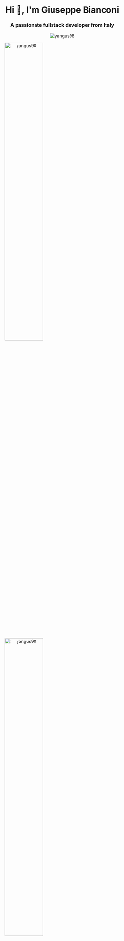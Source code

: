 <h1 align="center">Hi 👋, I'm Giuseppe Bianconi</h1>
<h3 align="center">A passionate fullstack developer from Italy</h3>
<p align="center"><img align="center" src="https://komarev.com/ghpvc/?username=yangus98&label=Profile%20views&color=0e75b6&style=flat" alt="yangus98" /></p>
<span align="center">
<img src="https://github-readme-stats.vercel.app/api?username=yangus98&show_icons=true&locale=en" alt="yangus98" style="width: 50%; height: 50%"/>
<img src="https://github-readme-streak-stats.herokuapp.com/?user=yangus98&" alt="yangus98" style="width: 50%; height: 50%"/>
</span>
<p align="center">
<img src="https://github-readme-stats.vercel.app/api/top-langs?username=yangus98&show_icons=true&locale=en&layout=compact" alt="yangus98" />
</p>
